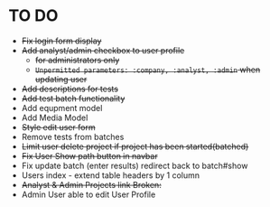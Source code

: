 # TO DO

* ~~Fix login form display~~
* ~~Add analyst/admin checkbox to user profile~~
  * ~~for administrators only~~
  * ~~`Unpermitted parameters: :company, :analyst, :admin` when updating user~~
* ~~Add descriptions for tests~~
* ~~Add test batch functionality~~
* Add equpment model
* Add Media Model
* ~~Style edit user form~~
* Remove tests from batches
* ~~Limit user delete project if project has been started(batched)~~
* ~~Fix User Show path button in navbar~~
* Fix update batch (enter results) redirect back to batch#show
* Users index - extend table headers by 1 column
* ~~Analyst & Admin Projects link Broken:~~
* Admin User able to edit User Profile

